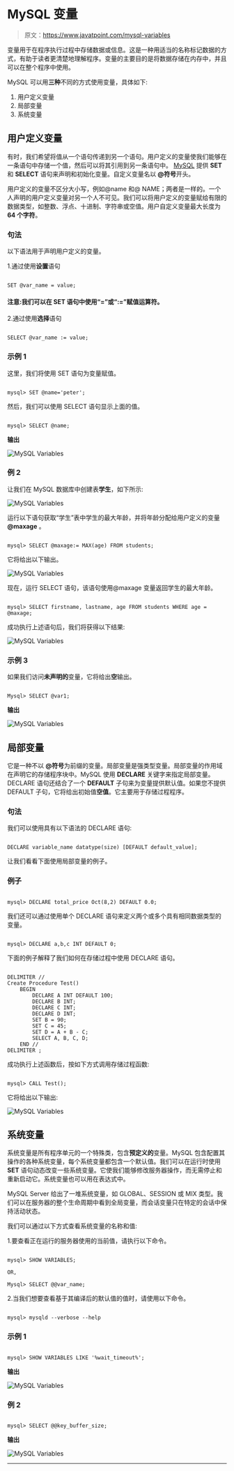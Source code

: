 # MySQL 变量

> 原文：<https://www.javatpoint.com/mysql-variables>

变量用于在程序执行过程中存储数据或信息。这是一种用适当的名称标记数据的方式，有助于读者更清楚地理解程序。变量的主要目的是将数据存储在内存中，并且可以在整个程序中使用。

MySQL 可以用**三种**不同的方式使用变量，具体如下:

1.  用户定义变量
2.  局部变量
3.  系统变量

## 用户定义变量

有时，我们希望将值从一个语句传递到另一个语句。用户定义的变量使我们能够在一条语句中存储一个值，然后可以将其引用到另一条语句中。 [MySQL](https://www.javatpoint.com/mysql-tutorial) 提供 **SET** 和 **SELECT** 语句来声明和初始化变量。自定义变量名以 **@符号**开头。

用户定义的变量不区分大小写，例如@name 和@ NAME；两者是一样的。一个人声明的用户定义变量对另一个人不可见。我们可以将用户定义的变量赋给有限的数据类型，如整数、浮点、十进制、字符串或空值。用户自定义变量最大长度为 **64 个字符**。

### 句法

以下语法用于声明用户定义的变量。

1.通过使用**设置**语句

```

SET @var_name = value;

```

#### 注意:我们可以在 SET 语句中使用“=”或“:=”赋值运算符。

2.通过使用**选择**语句

```

SELECT @var_name := value;

```

### 示例 1

这里，我们将使用 SET 语句为变量赋值。

```

mysql> SET @name='peter';

```

然后，我们可以使用 SELECT 语句显示上面的值。

```

mysql> SELECT @name;

```

**输出**

![MySQL Variables](img/6e61e0e49a13b640d046f0e636b5f04f.png)

### 例 2

让我们在 MySQL 数据库中创建表**学生**，如下所示:

![MySQL Variables](img/dc424ab2920e6e9d52c9443cbca9e6d2.png)

运行以下语句获取“学生”表中学生的最大年龄，并将年龄分配给用户定义的变量 **@maxage** 。

```

mysql> SELECT @maxage:= MAX(age) FROM students;

```

它将给出以下输出。

![MySQL Variables](img/f2460f2fd8e8324a437069947bbc4e85.png)

现在，运行 SELECT 语句，该语句使用@maxage 变量返回学生的最大年龄。

```

mysql> SELECT firstname, lastname, age FROM students WHERE age = @maxage;

```

成功执行上述语句后，我们将获得以下结果:

![MySQL Variables](img/6a38438df23382c0705901074d763346.png)

### 示例 3

如果我们访问**未声明的**变量，它将给出**空**输出。

```

Mysql> SELECT @var1;

```

**输出**

![MySQL Variables](img/e20eb94abcfcaf3cc590e184ce95112f.png)

## 局部变量

它是一种不以 **@符号**为前缀的变量。局部变量是强类型变量。局部变量的作用域在声明它的存储程序块中。MySQL 使用 **DECLARE** 关键字来指定局部变量。DECLARE 语句还结合了一个 **DEFAULT** 子句来为变量提供默认值。如果您不提供 DEFAULT 子句，它将给出初始值**空值**。它主要用于存储过程程序。

### 句法

我们可以使用具有以下语法的 DECLARE 语句:

```

DECLARE variable_name datatype(size) [DEFAULT default_value];

```

让我们看看下面使用局部变量的例子。

### 例子

```

mysql> DECLARE total_price Oct(8,2) DEFAULT 0.0;

```

我们还可以通过使用单个 DECLARE 语句来定义两个或多个具有相同数据类型的变量。

```

mysql> DECLARE a,b,c INT DEFAULT 0;

```

下面的例子解释了我们如何在存储过程中使用 DECLARE 语句。

```

DELIMITER //
Create Procedure Test()
    BEGIN
        DECLARE A INT DEFAULT 100;
        DECLARE B INT;
        DECLARE C INT;
        DECLARE D INT;
        SET B = 90;
        SET C = 45;
        SET D = A + B - C;
        SELECT A, B, C, D;
    END //
DELIMITER ;

```

成功执行上述函数后，按如下方式调用存储过程函数:

```

mysql> CALL Test();

```

它将给出以下输出:

![MySQL Variables](img/d8e747f8657eb6639b800874035638ae.png)

## 系统变量

系统变量是所有程序单元的一个特殊类，包含**预定义的**变量。MySQL 包含配置其操作的各种系统变量，每个系统变量都包含一个默认值。我们可以在运行时使用 **SET** 语句动态改变一些系统变量。它使我们能够修改服务器操作，而无需停止和重新启动它。系统变量也可以用在表达式中。

MySQL Server 给出了一堆系统变量，如 GLOBAL、SESSION 或 MIX 类型。我们可以在服务器的整个生命周期中看到全局变量，而会话变量只在特定的会话中保持活动状态。

我们可以通过以下方式查看系统变量的名称和值:

1.要查看正在运行的服务器使用的当前值，请执行以下命令。

```

mysql> SHOW VARIABLES;

OR,

Mysql> SELECT @@var_name;

```

2.当我们想要查看基于其编译后的默认值的值时，请使用以下命令。

```

mysql> mysqld --verbose --help

```

### 示例 1

```

mysql> SHOW VARIABLES LIKE '%wait_timeout%';

```

**输出**

![MySQL Variables](img/4eac6e641fc0ea20484a4a2e374a699d.png)

### 例 2

```

mysql> SELECT @@key_buffer_size;

```

**输出**

![MySQL Variables](img/00c376e41897d019bebc2d16a22b79ae.png)

* * *